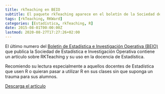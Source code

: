 ```yaml
---
title: rkTeaching en BEIO
subtitle: El paquete rkTeaching aparece en el boletín de la Sociedad de Estadística e Investigación Operativa
tags: [rkTeaching, RKWard]
categories: [Estadística, rkTeaching, R]
date: 2015-08-01T00:00:00Z
lastmod: 2020-08-27T17:27:26+02:00
---
```


El último numero del [Boletín de Estadística e Investigación Operativa (BEIO)](http://www.seio.es/BEIO/) que publica la Sociedad de Estadística e Investigación Operativa contiene un artículo sobre RKTeaching y su uso en la docencia de Estadística.

Recomiendo su lectura especialmente a aquellos docentes de Estadística que usen R o quieran pasar a utilizar R en sus clases sin que suponga un trauma para sus alumnos.

[Descarga el artículo](/docs/articulo-rkteachig-beio.pdf)
